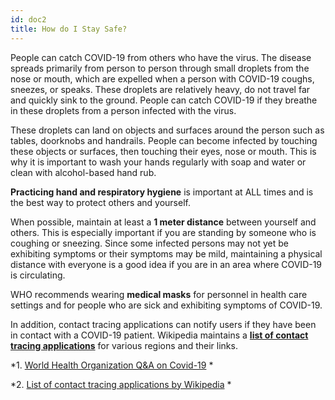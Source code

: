 ```yaml
---
id: doc2
title: How do I Stay Safe?
---
```


People can catch COVID-19 from others who have the virus. The disease spreads primarily from person to person through small droplets from the nose or mouth, which are expelled when a person with COVID-19 coughs, sneezes, or speaks. These droplets are relatively heavy, do not travel far and quickly sink to the ground. People can catch COVID-19 if they breathe in these droplets from a person infected with the virus.  

These droplets can land on objects and surfaces around the person such as tables, doorknobs and handrails. People can become infected by touching these objects or surfaces, then touching their eyes, nose or mouth. This is why it is important to wash your hands regularly with soap and water or clean with alcohol-based hand rub.

**Practicing hand and respiratory hygiene** is important at ALL times and is the best way to protect others and yourself.

When possible, maintain at least a **1 meter distance** between yourself and others. This is especially important if you are standing by someone who is coughing or sneezing.  Since some infected persons may not yet be exhibiting symptoms or their symptoms may be mild, maintaining a physical distance with everyone is a good idea if you are in an area where COVID-19 is circulating. 

WHO recommends wearing **medical masks** for personnel in health care settings and for people who are sick and exhibiting symptoms of COVID-19.

In addition, contact tracing applications can notify users if they have been in contact with a COVID-19 patient. Wikipedia maintains a [**list of contact tracing applications**](https://en.wikipedia.org/wiki/COVID-19_apps) for various regions and their links.


*1. [World Health Organization Q&A on Covid-19](https://www.who.int/emergencies/diseases/novel-coronavirus-2019/question-and-answers-hub/q-a-detail/q-a-coronaviruses#:~:text=symptoms) *

*2. [List of contact tracing applications by Wikipedia](https://en.wikipedia.org/wiki/COVID-19_apps) *
